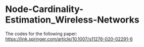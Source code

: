 # Node-Cardinality-Estimation_Wireless-Networks
The codes for the following paper: https://link.springer.com/article/10.1007/s11276-020-02291-6

